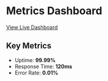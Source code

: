 # Metrics Dashboard

[View Live Dashboard](https://your-dashboard-link.com)

## Key Metrics
- Uptime: **99.99%**
- Response Time: **120ms**
- Error Rate: **0.01%**

